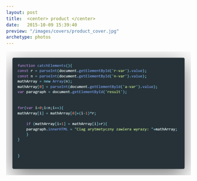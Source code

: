 ```yaml
---
layout: post
title:  <center> product </center>
date:   2015-10-09 15:39:40
preview: "/images/covers/product_cover.jpg"
archetype: photos
---
```


![Picture 1](/images/code.png)
